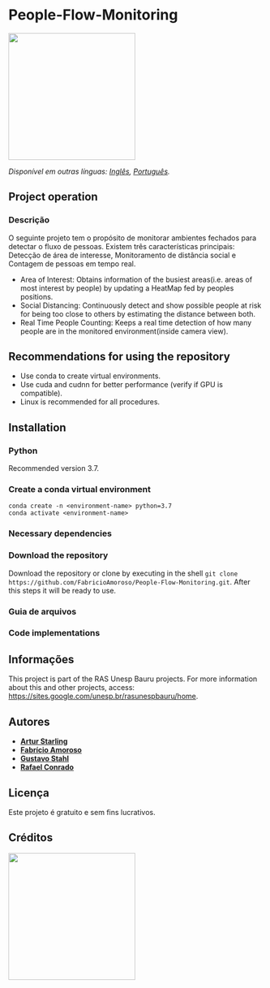 # People-Flow-Monitoring

<img src="https://i.imgur.com/gVSsYe8.png" width="250" height="250">

*Disponível em outras línguas: [Inglês](https://github.com/FabricioAmoroso/People-Flow-Monitoring/blob/master/README.md), [Português](https://github.com/FabricioAmoroso/People-Flow-Monitoring/blob/master/README-pt.md).*

## Project operation

### Descrição

O seguinte projeto tem o propósito de monitorar ambientes fechados para detectar o fluxo de pessoas.
Existem três características principais: Detecção de área de interesse, Monitoramento de distância social e Contagem de pessoas em tempo real.

- Area of Interest: Obtains information of the busiest areas(i.e. areas of most interest by people) by updating a HeatMap fed by peoples positions.
- Social Distancing: Continuously detect and show possible people at risk for being too close to others by estimating the distance between both.
- Real Time People Counting: Keeps a real time detection of how many people are in the monitored environment(inside camera view).

## Recommendations for using the repository
- Use conda to create virtual environments.
- Use cuda and cudnn for better performance (verify if GPU is compatible).
- Linux is recommended for all procedures.

## Installation

### Python 

Recommended version 3.7.

### Create a conda virtual environment

`conda create -n <environment-name> python=3.7`<br/>
`conda activate <environment-name>` 

### Necessary dependencies

### Download the repository
Download the repository or clone by executing in the shell `git clone https://github.com/FabricioAmoroso/People-Flow-Monitoring.git`. After this steps it will be ready to use.

### Guia de arquivos

### Code implementations

## Informações
This project is part of the RAS Unesp Bauru projects. For more information about this and other projects, access: https://sites.google.com/unesp.br/rasunespbauru/home.

## Autores

- [**Artur Starling**](https://github.com/ArturStarling)
- [**Fabrício Amoroso**](https://github.com/FabricioAmoroso)
- [**Gustavo Stahl**](https://github.com/GustavoStah)
- [**Rafael Conrado**](https://github.com/RafaelRagozoni)

## Licença

Este projeto é gratuito e sem fins lucrativos.

## Créditos


<img src="https://i.imgur.com/mksAQKw.png" width="250" height="250">

